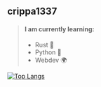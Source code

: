 ## crippa1337


>#### I am currently learning:
>
>- Rust    🦀
>- Python  🐍
>- Webdev  🌍

[![Top Langs](https://github-readme-stats.vercel.app/api/top-langs/?username=crippa1337&layout=compact&theme=transparent)](https://github.com/anuraghazra/github-readme-stats)


